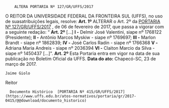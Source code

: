         ALTERA PORTARIA Nº 127/GR/UFFS/2017  

 O REITOR DA UNIVERSIDADE FEDERAL DA FRONTEIRA SUL (UFFS), no uso de suasatribuições legais, resolve:   **Art. 1º** ALTERAR o Art. 2º da [PORTARIA Nº 127/GR/UFFS/2017](https://www.uffs.edu.br/atos-normativos/portaria/gr/2017-0127)  , de 06 de fevereiro de 2017, que passa a vigorar com a seguinte redação: “ **Art. 2º** [...] **I -** Delmir José Valentini, siape nº 1768122 (Presidente); **II -** Antônio Marcos Myskiw - siape nº 1769697; **III -** Marlon Brandt - siape nº 1862839; **IV -** José Carlos Radin - siape nº 1766368 **V -** Adriana Maria Andreis - siape nº 2036394 **VI -** Claiton Marcio da Silva - siape nº 1450437 [...]".   **Art. 2º** Esta Portaria entra em vigor na data de sua publicação no Boletim Oficial da UFFS.      **Data do ato:** Chapecó-SC, 23 de março de 2017.   
 

    Jaime Giolo   
 Reitor 

      Documento Histórico  [PORTARIA Nº 415/GR/UFFS/2017](https://www.uffs.edu.br/atos-normativos/portaria/gr/2017-0415/@@download/documento_historico)     
      